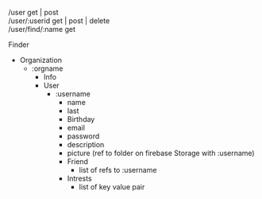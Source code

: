 /user               get | post <br>
/user/:userid       get | post | delete <br>
/user/find/:name    get <br>


Finder
 - Organization
     - :orgname
         - Info
         - User
             - :username
                 - name
                 - last
                 - Birthday
                 - email
                 - password
                 - description
                 - picture (ref to folder on firebase Storage with :username)
                 - Friend
                     - list of refs to :username
                 - Intrests
                     - list of key value pair
